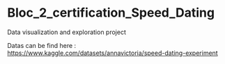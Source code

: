 # Bloc_2_certification_Speed_Dating
Data visualization and exploration project


Datas can be find here :
https://www.kaggle.com/datasets/annavictoria/speed-dating-experiment
